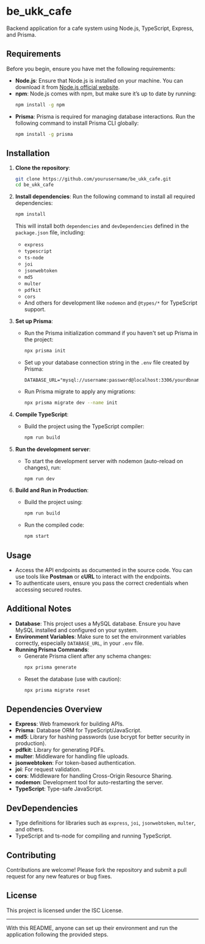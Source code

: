 # be_ukk_cafe

Backend application for a cafe system using Node.js, TypeScript, Express, and Prisma.

## Requirements

Before you begin, ensure you have met the following requirements:

- **Node.js**: Ensure that Node.js is installed on your machine. You can download it from [Node.js official website](https://nodejs.org/).
- **npm**: Node.js comes with npm, but make sure it’s up to date by running:
  ```bash
  npm install -g npm
  ```
- **Prisma**: Prisma is required for managing database interactions. Run the following command to install Prisma CLI globally:
  ```bash
  npm install -g prisma
  ```

## Installation

1. **Clone the repository**:
   ```bash
   git clone https://github.com/yourusername/be_ukk_cafe.git
   cd be_ukk_cafe
   ```

2. **Install dependencies**:
   Run the following command to install all required dependencies:
   ```bash
   npm install
   ```

   This will install both `dependencies` and `devDependencies` defined in the `package.json` file, including:
   - `express`
   - `typescript`
   - `ts-node`
   - `joi`
   - `jsonwebtoken`
   - `md5`
   - `multer`
   - `pdfkit`
   - `cors`
   - And others for development like `nodemon` and `@types/*` for TypeScript support.

3. **Set up Prisma**:
   - Run the Prisma initialization command if you haven't set up Prisma in the project:
     ```bash
     npx prisma init
     ```
   - Set up your database connection string in the `.env` file created by Prisma:
     ```
     DATABASE_URL="mysql://username:password@localhost:3306/yourdbname"
     ```
   - Run Prisma migrate to apply any migrations:
     ```bash
     npx prisma migrate dev --name init
     ```

4. **Compile TypeScript**:
   - Build the project using the TypeScript compiler:
     ```bash
     npm run build
     ```

5. **Run the development server**:
   - To start the development server with nodemon (auto-reload on changes), run:
     ```bash
     npm run dev
     ```

6. **Build and Run in Production**:
   - Build the project using:
     ```bash
     npm run build
     ```
   - Run the compiled code:
     ```bash
     npm start
     ```

## Usage

- Access the API endpoints as documented in the source code. You can use tools like **Postman** or **cURL** to interact with the endpoints.
- To authenticate users, ensure you pass the correct credentials when accessing secured routes.

## Additional Notes

- **Database**: This project uses a MySQL database. Ensure you have MySQL installed and configured on your system.
- **Environment Variables**: Make sure to set the environment variables correctly, especially `DATABASE_URL`, in your `.env` file.
- **Running Prisma Commands**:
  - Generate Prisma client after any schema changes:
    ```bash
    npx prisma generate
    ```
  - Reset the database (use with caution):
    ```bash
    npx prisma migrate reset
    ```

## Dependencies Overview

- **Express**: Web framework for building APIs.
- **Prisma**: Database ORM for TypeScript/JavaScript.
- **md5**: Library for hashing passwords (use bcrypt for better security in production).
- **pdfkit**: Library for generating PDFs.
- **multer**: Middleware for handling file uploads.
- **jsonwebtoken**: For token-based authentication.
- **joi**: For request validation.
- **cors**: Middleware for handling Cross-Origin Resource Sharing.
- **nodemon**: Development tool for auto-restarting the server.
- **TypeScript**: Type-safe JavaScript.

## DevDependencies

- Type definitions for libraries such as `express`, `joi`, `jsonwebtoken`, `multer`, and others.
- TypeScript and ts-node for compiling and running TypeScript.

## Contributing

Contributions are welcome! Please fork the repository and submit a pull request for any new features or bug fixes.

## License

This project is licensed under the ISC License.

---

With this README, anyone can set up their environment and run the application following the provided steps.

